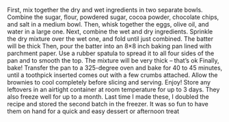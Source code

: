First, mix together the dry and wet ingredients in two separate bowls. Combine the sugar, flour, powdered sugar, cocoa powder, chocolate chips, and salt in a medium bowl. Then, whisk together the eggs, olive oil, and water in a large one.
Next, combine the wet and dry ingredients. Sprinkle the dry mixture over the wet one, and fold until just combined. The batter will be thick
Then, pour the batter into an 8×8 inch baking pan lined with parchment paper. Use a rubber spatula to spread it to all four sides of the pan and to smooth the top. The mixture will be very thick – that’s ok
Finally, bake! Transfer the pan to a 325-degree oven and bake for 40 to 45 minutes, until a toothpick inserted comes out with a few crumbs attached. Allow the brownies to cool completely before slicing and serving. Enjoy!
Store any leftovers in an airtight container at room temperature for up to 3 days. They also freeze well for up to a month. Last time I made these, I doubled the recipe and stored the second batch in the freezer. It was so fun to have them on hand for a quick and easy dessert or afternoon treat